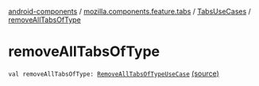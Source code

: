 [android-components](../../index.md) / [mozilla.components.feature.tabs](../index.md) / [TabsUseCases](index.md) / [removeAllTabsOfType](./remove-all-tabs-of-type.md)

# removeAllTabsOfType

`val removeAllTabsOfType: `[`RemoveAllTabsOfTypeUseCase`](-remove-all-tabs-of-type-use-case/index.md) [(source)](https://github.com/mozilla-mobile/android-components/blob/master/components/feature/tabs/src/main/java/mozilla/components/feature/tabs/TabsUseCases.kt#L246)